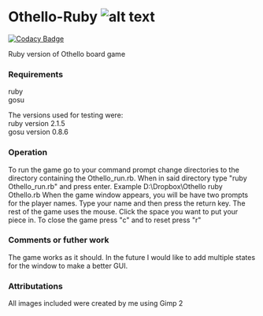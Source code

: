 # Othello-Ruby ![alt text](https://travis-ci.org/phil0s0pher/Othello.svg?branch=master)

[![Codacy Badge](https://api.codacy.com/project/badge/Grade/03a3cfd677e640dca0aaf0502672dcfb)](https://www.codacy.com/app/phil0s0pher/Othello?utm_source=github.com&utm_medium=referral&utm_content=phil0s0pher/Othello&utm_campaign=badger)

Ruby version of Othello board game

### Requirements

ruby  
gosu

The versions used for testing were:  
ruby version 2.1.5  
gosu version 0.8.6  

### Operation

To run the game go to your command prompt change directories to the directory containing the Othello_run.rb. When in said directory type "ruby Othello_run.rb" and press enter. Example 
	D:\Dropbox\Othello  ruby Othello.rb
When the game window appears, you will be have two prompts for the player names. 
Type your name and then press the return key.
The rest of the game uses the mouse.
Click the space you want to put your piece in.
To close the game press "c" and to reset press "r" 

### Comments or futher work
The game works as it should. In the future I would like to add multiple states for the window 
to make a better GUI.

### Attributations

All images included were created by me using Gimp 2
